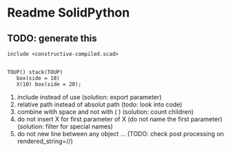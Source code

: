 # Readme SolidPython

## TODO: generate this 

```scad
include <constructive-compiled.scad>


TOUP() stack(TOUP)
   box(side = 10)
   X(10) box(side = 20);
```

1) include instead of use (solution: export parameter)
2) relative path instead of absolut path (todo: look into code)
3) combine witih space and not with ( ) (solution: count children)
4) do not insert X for first parameter of X (do not name the first parameter) (solution: filter for special names)
5) do not new line between any object ... (TODO: check post processing on rendered_string=//)